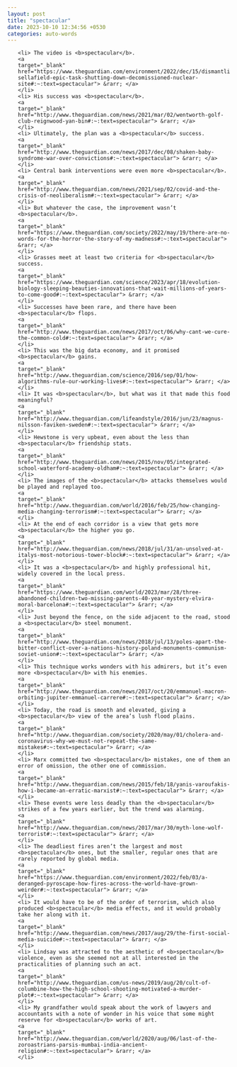 ```yaml
---
layout: post
title: "spectacular"
date: 2023-10-10 12:34:56 +0530
categories: auto-words
---
```

<ol>

    <li> The video is <b>spectacular</b>.
    <a 
    target="_blank" 
    href="https://www.theguardian.com/environment/2022/dec/15/dismantling-sellafield-epic-task-shutting-down-decomissioned-nuclear-site#:~:text=spectacular"> &rarr; </a>
    </li>
    <li> His success was <b>spectacular</b>.
    <a 
    target="_blank" 
    href="http://www.theguardian.com/news/2021/mar/02/wentworth-golf-club-reignwood-yan-bin#:~:text=spectacular"> &rarr; </a>
    </li>
    <li> Ultimately, the plan was a <b>spectacular</b> success.
    <a 
    target="_blank" 
    href="http://www.theguardian.com/news/2017/dec/08/shaken-baby-syndrome-war-over-convictions#:~:text=spectacular"> &rarr; </a>
    </li>
    <li> Central bank interventions were even more <b>spectacular</b>.
    <a 
    target="_blank" 
    href="http://www.theguardian.com/news/2021/sep/02/covid-and-the-crisis-of-neoliberalism#:~:text=spectacular"> &rarr; </a>
    </li>
    <li> But whatever the case, the improvement wasn’t <b>spectacular</b>.
    <a 
    target="_blank" 
    href="https://www.theguardian.com/society/2022/may/19/there-are-no-words-for-the-horror-the-story-of-my-madness#:~:text=spectacular"> &rarr; </a>
    </li>
    <li> Grasses meet at least two criteria for <b>spectacular</b> success.
    <a 
    target="_blank" 
    href="https://www.theguardian.com/science/2023/apr/18/evolution-biology-sleeping-beauties-innovations-that-wait-millions-of-years-to-come-good#:~:text=spectacular"> &rarr; </a>
    </li>
    <li> Successes have been rare, and there have been <b>spectacular</b> flops.
    <a 
    target="_blank" 
    href="http://www.theguardian.com/news/2017/oct/06/why-cant-we-cure-the-common-cold#:~:text=spectacular"> &rarr; </a>
    </li>
    <li> This was the big data economy, and it promised <b>spectacular</b> gains.
    <a 
    target="_blank" 
    href="http://www.theguardian.com/science/2016/sep/01/how-algorithms-rule-our-working-lives#:~:text=spectacular"> &rarr; </a>
    </li>
    <li> It was <b>spectacular</b>, but what was it that made this food meaningful?
    <a 
    target="_blank" 
    href="http://www.theguardian.com/lifeandstyle/2016/jun/23/magnus-nilsson-faviken-sweden#:~:text=spectacular"> &rarr; </a>
    </li>
    <li> Hewstone is very upbeat, even about the less than <b>spectacular</b> friendship stats.
    <a 
    target="_blank" 
    href="http://www.theguardian.com/news/2015/nov/05/integrated-school-waterford-academy-oldham#:~:text=spectacular"> &rarr; </a>
    </li>
    <li> The images of the <b>spectacular</b> attacks themselves would be played and replayed too.
    <a 
    target="_blank" 
    href="http://www.theguardian.com/world/2016/feb/25/how-changing-media-changing-terrorism#:~:text=spectacular"> &rarr; </a>
    </li>
    <li> At the end of each corridor is a view that gets more <b>spectacular</b> the higher you go.
    <a 
    target="_blank" 
    href="http://www.theguardian.com/news/2018/jul/31/an-unsolved-at-italys-most-notorious-tower-block#:~:text=spectacular"> &rarr; </a>
    </li>
    <li> It was a <b>spectacular</b> and highly professional hit, widely covered in the local press.
    <a 
    target="_blank" 
    href="https://www.theguardian.com/world/2023/mar/28/three-abandoned-children-two-missing-parents-40-year-mystery-elvira-moral-barcelona#:~:text=spectacular"> &rarr; </a>
    </li>
    <li> Just beyond the fence, on the side adjacent to the road, stood a <b>spectacular</b> steel monument.
    <a 
    target="_blank" 
    href="http://www.theguardian.com/news/2018/jul/13/poles-apart-the-bitter-conflict-over-a-nations-history-poland-monuments-communism-soviet-union#:~:text=spectacular"> &rarr; </a>
    </li>
    <li> This technique works wonders with his admirers, but it’s even more <b>spectacular</b> with his enemies.
    <a 
    target="_blank" 
    href="http://www.theguardian.com/news/2017/oct/20/emmanuel-macron-orbiting-jupiter-emmanuel-carrere#:~:text=spectacular"> &rarr; </a>
    </li>
    <li> Today, the road is smooth and elevated, giving a <b>spectacular</b> view of the area’s lush flood plains.
    <a 
    target="_blank" 
    href="http://www.theguardian.com/society/2020/may/01/cholera-and-coronavirus-why-we-must-not-repeat-the-same-mistakes#:~:text=spectacular"> &rarr; </a>
    </li>
    <li> Marx committed two <b>spectacular</b> mistakes, one of them an error of omission, the other one of commission.
    <a 
    target="_blank" 
    href="http://www.theguardian.com/news/2015/feb/18/yanis-varoufakis-how-i-became-an-erratic-marxist#:~:text=spectacular"> &rarr; </a>
    </li>
    <li> These events were less deadly than the <b>spectacular</b> strikes of a few years earlier, but the trend was alarming.
    <a 
    target="_blank" 
    href="http://www.theguardian.com/news/2017/mar/30/myth-lone-wolf-terrorist#:~:text=spectacular"> &rarr; </a>
    </li>
    <li> The deadliest fires aren’t the largest and most <b>spectacular</b> ones, but the smaller, regular ones that are rarely reported by global media.
    <a 
    target="_blank" 
    href="https://www.theguardian.com/environment/2022/feb/03/a-deranged-pyroscape-how-fires-across-the-world-have-grown-weirder#:~:text=spectacular"> &rarr; </a>
    </li>
    <li> It would have to be of the order of terrorism, which also produced <b>spectacular</b> media effects, and it would probably take her along with it.
    <a 
    target="_blank" 
    href="http://www.theguardian.com/news/2017/aug/29/the-first-social-media-suicide#:~:text=spectacular"> &rarr; </a>
    </li>
    <li> Lindsay was attracted to the aesthetic of <b>spectacular</b> violence, even as she seemed not at all interested in the practicalities of planning such an act.
    <a 
    target="_blank" 
    href="http://www.theguardian.com/us-news/2019/aug/20/cult-of-columbine-how-the-high-school-shooting-motivated-a-murder-plot#:~:text=spectacular"> &rarr; </a>
    </li>
    <li> My grandfather would speak about the work of lawyers and accountants with a note of wonder in his voice that some might reserve for <b>spectacular</b> works of art.
    <a 
    target="_blank" 
    href="http://www.theguardian.com/world/2020/aug/06/last-of-the-zoroastrians-parsis-mumbai-india-ancient-religion#:~:text=spectacular"> &rarr; </a>
    </li>